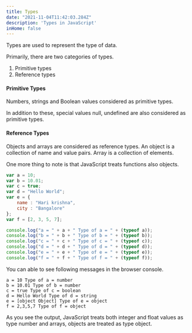 ```yaml
---
title: Types
date: "2021-11-04T11:42:03.284Z"
description: 'Types in JavaScript'
inHome: false
---
```


Types are used to represent the type of data.

Primarily, there are two categories of types.

1. Primitive types
2. Reference types

#### Primitive Types

Numbers, strings and Boolean values considered as primitive types.

In addition to these, special values null, undefined are also considered as primitive types.

#### Reference Types

Objects and arrays are considered as reference types. An object is a collection of name and value pairs. Array is a collection of elements.

One more thing to note is that JavaScript treats functions also objects.

```javascript
var a = 10;
var b = 10.01;
var c = true;
var d = "Hello World";
var e = {
    name : "Hari krishna",
    city : "Bangalore"
};
var f = [2, 3, 5, 7];

console.log("a = " + a + " Type of a = " + (typeof a));
console.log("b = " + b + " Type of b = " + (typeof b));
console.log("c = " + c + " Type of c = " + (typeof c));
console.log("d = " + d + " Type of d = " + (typeof d));
console.log("e = " + e + " Type of e = " + (typeof e));
console.log("f = " + f + " Type of f = " + (typeof f));
```

You can able to see following messages in the browser console.

```
a = 10 Type of a = number
b = 10.01 Type of b = number
c = true Type of c = boolean
d = Hello World Type of d = string
e = [object Object] Type of e = object
f = 2,3,5,7 Type of f = object
```

As you see the output, JavaScript treats both integer and float values as type number and arrays, objects are treated as type object.